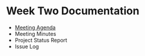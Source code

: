 # Week Two Documentation
- [Meeting Agenda](Meeting-Agenda-Week-2.pdf)
- Meeting Minutes
- Project Status Report
- Issue Log


